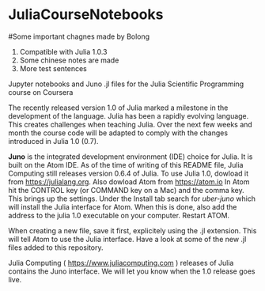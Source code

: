 # JuliaCourseNotebooks

#Some important chagnes made by Bolong

1. Compatible with Julia 1.0.3
2. Some chinese notes are made
3. More test sentences



Jupyter notebooks and Juno .jl files for the Julia Scientific Programming course on Coursera

The recently released version 1.0 of Julia marked a milestone in the development of the language.  Julia has been a rapidly evolving language.  This creates challenges when teaching Julia.  Over the next few weeks and month the course code will be adapted to comply with the changes introduced in Julia 1.0 (0.7).

**Juno** is the integrated development environment (IDE) choice for Julia.  It is built on the Atom IDE.  As of the time of writing of this README file, Julia Computing still releases version 0.6.4 of Julia.  To use Julia 1.0, dowload it from https://julialang.org.  Also dowload Atom from https://atom.io  In Atom hit the CONTROL key (or COMMAND key on a Mac) and the comma key.  This brings up the settings.  Under the Install tab search for *uber-juno* which will install the Julia interface for Atom.  When this is done, also add the address to the julia 1.0 executable on your computer.  Restart ATOM.

When creating a new file, save it first, explicitely using the .jl extension.  This will tell Atom to use the Julia interface.  Have a look at some of the new .jl files added to this repository.

Julia Computing ( https://www.juliacomputing.com ) releases of Julia contains the Juno interface.  We will let you know when the 1.0 release goes live.
